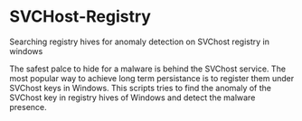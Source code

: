 # SVCHost-Registry
Searching registry hives for anomaly detection on SVChost registry in windows


The safest palce to hide for a malware is behind the SVChost service. The most popular way to achieve long term persistance is to register them under SVChost keys in Windows. This scripts tries to find the anomaly of the SVChost key in registry hives of Windows and detect the malware presence. 
